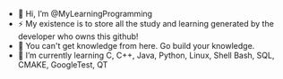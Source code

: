 - 👋 Hi, I’m @MyLearningProgramming
- ⚡ My existence is to store all the study and learning generated by the developer who owns this github!
- 👀 You can't get knowledge from here. Go build your knowledge.
- 🌱 I’m currently learning C, C++, Java, Python, Linux, Shell Bash, SQL, CMAKE, GoogleTest, QT

